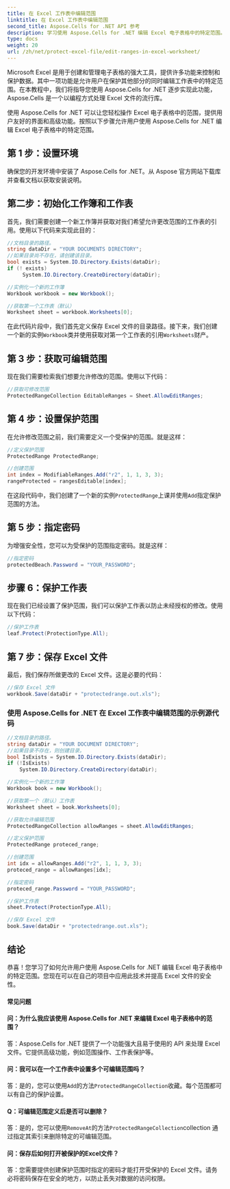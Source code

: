 ```yaml
---
title: 在 Excel 工作表中编辑范围
linktitle: 在 Excel 工作表中编辑范围
second_title: Aspose.Cells for .NET API 参考
description: 学习使用 Aspose.Cells for .NET 编辑 Excel 电子表格中的特定范围。 C# 中的分步教程。
type: docs
weight: 20
url: /zh/net/protect-excel-file/edit-ranges-in-excel-worksheet/
---
```

Microsoft Excel 是用于创建和管理电子表格的强大工具，提供许多功能来控制和保护数据。其中一项功能是允许用户在保护其他部分的同时编辑工作表中的特定范围。在本教程中，我们将指导您使用 Aspose.Cells for .NET 逐步实现此功能，Aspose.Cells 是一个以编程方式处理 Excel 文件的流行库。

使用 Aspose.Cells for .NET 可以让您轻松操作 Excel 电子表格中的范围，提供用户友好的界面和高级功能。按照以下步骤允许用户使用 Aspose.Cells for .NET 编辑 Excel 电子表格中的特定范围。
## 第 1 步：设置环境

确保您的开发环境中安装了 Aspose.Cells for .NET。从 Aspose 官方网站下载库并查看文档以获取安装说明。

## 第二步：初始化工作簿和工作表

首先，我们需要创建一个新工作簿并获取对我们希望允许更改范围的工作表的引用。使用以下代码来实现此目的：

```csharp
//文档目录的路径。
string dataDir = "YOUR DOCUMENTS DIRECTORY";
//如果目录尚不存在，请创建该目录。
bool exists = System.IO.Directory.Exists(dataDir);
if (! exists)
     System.IO.Directory.CreateDirectory(dataDir);

//实例化一个新的工作簿
Workbook workbook = new Workbook();

//获取第一个工作表（默认）
Worksheet sheet = workbook.Worksheets[0];
```

在此代码片段中，我们首先定义保存 Excel 文件的目录路径。接下来，我们创建一个新的实例`Workbook`类并使用获取对第一个工作表的引用`Worksheets`财产。

## 第 3 步：获取可编辑范围

现在我们需要检索我们想要允许修改的范围。使用以下代码：

```csharp
//获取可修改范围
ProtectedRangeCollection EditableRanges = Sheet.AllowEditRanges;
```

## 第 4 步：设置保护范围

在允许修改范围之前，我们需要定义一个受保护的范围。就是这样：

```csharp
//定义保护范围
ProtectedRange ProtectedRange;

//创建范围
int index = ModifiableRanges.Add("r2", 1, 1, 3, 3);
rangeProtected = rangesEditable[index];
```

在这段代码中，我们创建了一个新的实例`ProtectedRange`上课并使用`Add`指定保护范围的方法。

## 第 5 步：指定密码

为增强安全性，您可以为受保护的范围指定密码。就是这样：

```csharp
//指定密码
protectedBeach.Password = "YOUR_PASSWORD";
```

## 步骤 6：保护工作表

现在我们已经设置了保护范围，我们可以保护工作表以防止未经授权的修改。使用以下代码：

```csharp
//保护工作表
leaf.Protect(ProtectionType.All);
```

## 第 7 步：保存 Excel 文件

最后，我们保存所做更改的 Excel 文件。这是必要的代码：

```csharp
//保存 Excel 文件
workbook.Save(dataDir + "protectedrange.out.xls");
```

### 使用 Aspose.Cells for .NET 在 Excel 工作表中编辑范围的示例源代码 
```csharp
//文档目录的路径。
string dataDir = "YOUR DOCUMENT DIRECTORY";
//如果目录不存在，则创建目录。
bool IsExists = System.IO.Directory.Exists(dataDir);
if (!IsExists)
    System.IO.Directory.CreateDirectory(dataDir);

//实例化一个新的工作簿
Workbook book = new Workbook();

//获取第一个（默认）工作表
Worksheet sheet = book.Worksheets[0];

//获取允许编辑范围
ProtectedRangeCollection allowRanges = sheet.AllowEditRanges;

//定义保护范围
ProtectedRange proteced_range;

//创建范围
int idx = allowRanges.Add("r2", 1, 1, 3, 3);
proteced_range = allowRanges[idx];

//指定密码
proteced_range.Password = "YOUR_PASSWORD";

//保护工作表
sheet.Protect(ProtectionType.All);

//保存 Excel 文件
book.Save(dataDir + "protectedrange.out.xls");
```

## 结论

恭喜！您学习了如何允许用户使用 Aspose.Cells for .NET 编辑 Excel 电子表格中的特定范围。您现在可以在自己的项目中应用此技术并提高 Excel 文件的安全性。


#### 常见问题

#### 问：为什么我应该使用 Aspose.Cells for .NET 来编辑 Excel 电子表格中的范围？
答：Aspose.Cells for .NET 提供了一个功能强大且易于使用的 API 来处理 Excel 文件。它提供高级功能，例如范围操作、工作表保护等。

#### 问：我可以在一个工作表中设置多个可编辑范围吗？
答：是的，您可以使用`Add`的方法`ProtectedRangeCollection`收藏。每个范围都可以有自己的保护设置。

####  Q：可编辑范围定义后是否可以删除？
答：是的，您可以使用`RemoveAt`的方法`ProtectedRangeCollection`collection 通过指定其索引来删除特定的可编辑范围。

#### 问：保存后如何打开被保护的Excel文件？
答：您需要提供创建保护范围时指定的密码才能打开受保护的 Excel 文件。请务必将密码保存在安全的地方，以防止丢失对数据的访问权限。